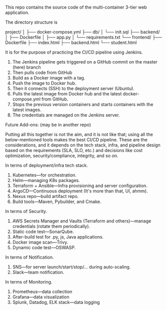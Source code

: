 This repo contains the source code of the multi-container 3-tier web application.

The directory structure is

project/
│
├── docker-compose.yml
├── db/
│   └── init.sql
├── backend/
│   ├── Dockerfile
│   ├── app.py
│   └── requirements.txt
└── frontend/
    ├── Dockerfile
    ├── index.html
    ├── backend.html
    └── student.html

It is for the purpose of practicing the CI/CD pipeline using Jenkins. 

1. The Jenkins pipeline gets triggered on a GitHub commit on the master (here) branch
2. Then pulls code from GitHub
3. Build as a Docker image with a tag.
4. Push the image to Docker hub.
5. Then it connects (SSH) to the deployment server (Ubuntu).
6. Pulls the latest image from Docker hub and the latest docker-compose.yml from GitHub.
7. Stops the previous version containers and starts containers with the latest images.
8. The credentials are managed on the Jenkins server.

Future Add-ons: (may be in another repo)

Putting all this together is not the aim, and it is not like that; using all the below-mentioned tools makes the best CI/CD pipeline.
These are the considerations, and it depends on the tech stack, infra, and pipeline design based on the requirements (SLA, SLO, etc.) and decisions like cost optimization, security/compliance, integrity, and so on.

In terms of deployment/infra tech stack.

1. Kubernetes—for orchestration.
2. Helm—managing K8s packages.
3. Terraform + Ansible—Infra provisioning and server configuration.
4. ArgoCD—Continuous deployment (It's more than that, UI, ahmm).
5. Nexus repo—build artifact repo.
6. Build tools—Maven, Pybuilder, and Cmake.

In terms of Security.

1. AWS Secrets Manager and Vaults (Terraform and others)—manage credentials (rotate them periodically).
2. Static code test—SonarQube.
3. After-build test for .py, js, Java applications.
4. Docker image scan—Trivy.
5. Dynamic code test—OSWASP.

In terms of Notification.

1. SNS—for server launch/start/stop/... during auto-scaling.
2. Slack—team notification.

In terms of Monitoring.

1. Prometheus—data collection
2. Grafana—data visualization
3. Splunk, Datadog, ELK stack—data logging
